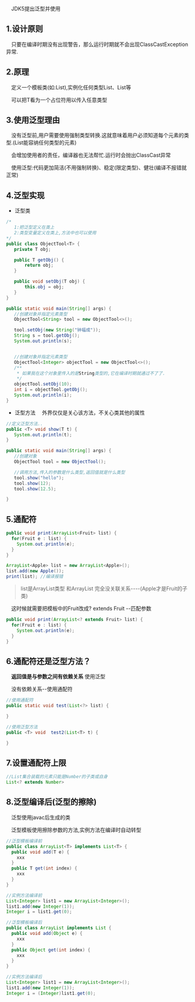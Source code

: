 &emsp;JDK5提出泛型并使用

## 1.设计原则
&emsp;只要在编译时期没有出现警告，那么运行时期就不会出现ClassCastException异常.

## 2.原理
&emsp;定义一个模板类(如:List<T t>),实例化任何类型List<String>、List<Integer>等

&emsp;可以把T看为一个占位符用以传入任意类型

## 3.使用泛型理由
&emsp;没有泛型前,用户需要使用强制类型转换.这就意味着用户必须知道每个元素的类型.(List能容纳任何类型的元素)

&emsp;会增加使用者的责任，编译器也无法帮忙.运行时会抛出ClassCast异常

&emsp;使用泛型:代码更加简洁(不用强制转换)、稳定(限定类型)、健壮(编译不报错就正常)

## 4.泛型实现

- 泛型类

 ```JAVA
 /*
    1:把泛型定义在类上
    2:类型变量定义在类上,方法中也可以使用
 */
public class ObjectTool<T> {
    private T obj;

    public T getObj() {
        return obj;
    }

    public void setObj(T obj) {
        this.obj = obj;
    }
}

public static void main(String[] args) {
    //创建对象并指定元素类型
    ObjectTool<String> tool = new ObjectTool<>();

    tool.setObj(new String("钟福成"));
    String s = tool.getObj();
    System.out.println(s);


    //创建对象并指定元素类型
    ObjectTool<Integer> objectTool = new ObjectTool<>();
    /**
     * 如果我在这个对象里传入的是String类型的,它在编译时期就通过不了了.
     */
    objectTool.setObj(10);
    int i = objectTool.getObj();
    System.out.println(i);
}
 ```

- 泛型方法
&emsp;外界仅仅是关心该方法，不关心类其他的属性
 ```JAVA
 //定义泛型方法..
public <T> void show(T t) {
    System.out.println(t);
}

public static void main(String[] args) {
    //创建对象
    ObjectTool tool = new ObjectTool();

    //调用方法,传入的参数是什么类型,返回值就是什么类型
    tool.show("hello");
    tool.show(12);
    tool.show(12.5);

}
 ```

## 5.通配符
 ```JAVA
 public void print(ArrayList<Fruit> list) {
   for(Fruit e : list) {
     System.out.println(e);
   }
 }

 ArrayList<Apple> list = new ArrayList<Apple>();
 list.add(new Apple());
 print(list); //编译报错
 ```
> list是ArrayList<Apple>类型  和ArrayList<Fruit> 完全没关联关系----(Apple才是Fruit的子类)

&emsp;这时候就需要把模板中的Fruit改成? extends Fruit  --匹配参数
 ```JAVA
 public void print(ArrayList<? extends Fruit> list) {
   for(Fruit e : list) {
     System.out.println(e);
   }
 }
 ```

## 6.通配符还是泛型方法？

&emsp;**返回值是与参数之间有依赖关系** 使用泛型

&emsp;没有依赖关系--使用通配符

 ```JAVA
 //使用通配符
public static void test(List<?> list) {

}

//使用泛型方法
public <T> void  test2(List<T> t) {

}
 ```

## 7.设置通配符上限
 ```JAVA
 //List集合装载的元素只能是Number的子类或自身
List<? extends Number>
 ```

## 8.泛型编译后(泛型的擦除)
&emsp;泛型使用javac后生成的类

&emsp;泛型模板使用擦除参数的方法,实例方法在编译时自动转型
 ```JAVA
 //泛型模板编译前
 public class ArrayList<T> implements List<T> {
   public void add(T e) {
     xxx
   }
   public T get(int index) {
     xxx
   }
 }

 //实例方法编译前
 List<Integer> list1 = new ArrayList<Integer>();
 list1.add(new Integer(1));
 Integer i = list1.get(0);
 ```

 ```JAVA
 //泛型模板编译后
 public class ArrayList implements List {
   public void add(Object e) {
     xxx
   }
   public Object get(int index) {
     xxx
   }
 }

 //实例方法编译后
 List<Integer> list1 = new ArrayList<Integer>();
 list1.add(new Integer(1));
 Integer i = (Integer)list1.get(0);
 ```
